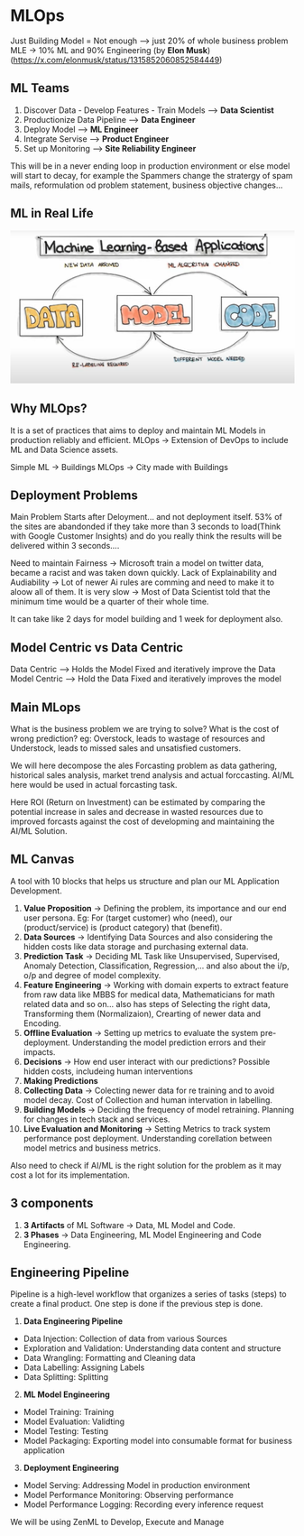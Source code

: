 # MLOps

Just Building Model = Not enough --> just 20% of whole business problem
MLE -> 10% ML and 90% Engineering (by **Elon Musk**)(https://x.com/elonmusk/status/1315852060852584449)

## ML Teams

1. Discover Data - Develop Features - Train Models --> **Data Scientist**
2. Productionize Data Pipeline --> **Data Engineer**
3. Deploy Model --> **ML Engineer**
4. Integrate Servise --> **Product Engineer**
5. Set up Monitoring --> **Site Reliability Engineer**

This will be in a never ending loop in production environment or else model will start to decay, for example the Spammers change the stratergy of spam mails, reformulation od problem statement, business objective changes...

## ML in Real Life
![alt text](image.png)

## Why MLOps?
It is a set of practices that aims to deploy and maintain ML Models in production reliably and efficient.
MLOps -> Extension of DevOps to include ML and Data Science assets.

Simple ML -> Buildings
MLOps -> City made with Buildings

## Deployment Problems

Main Problem Starts after Deloyment... and not deployment itself.
53% of the sites are abandonded if they take more than 3 seconds to load(Think with Google Customer Insights) and do you really think the results will be delivered within 3 seconds....

Need to maintain Fairness -> Microsoft train a model on twitter data, became a racist and was taken down quickly.
Lack of Explainability and Audiability -> Lot of newer Ai rules are comming and need to make it to aloow all of them.
It is very slow -> Most of Data Scientist told that the minimum time would be a quarter of their whole time.

It can take like 2 days for model building and 1 week for deployment also.

## Model Centric vs Data Centric

Data Centric --> Holds the Model Fixed and iteratively improve the Data
Model Centric --> Hold the Data Fixed and iteratively improves the model

## Main MLops

What is the business problem we are trying to solve?
What is the cost of wrong prediction? eg: Overstock, leads to wastage of resources and Understock, leads to missed sales and unsatisfied customers.

We will here decompose the ales Forcasting problem as data gathering, historical sales analysis, market trend analysis and actual forccasting. AI/ML here would be used in actual forcasting task.

Here ROI (Return on Investment) can be estimated by comparing the potential increase in sales and decrease in wasted resources due to improved forcasts against the cost of developming and maintaining the AI/ML Solution.

## ML Canvas

A tool with 10 blocks that helps us structure and plan our ML Application Development.

1. **Value Proposition** -> Defining the problem, its importance and our end user persona. Eg: For (target customer) who (need), our (product/service) is (product category) that (benefit).
2. **Data Sources** -> Identifying Data Sources and also considering the hidden costs like data storage and purchasing external data.
3. **Prediction Task** -> Deciding ML Task like Unsupervised, Supervised, Anomaly Detection, Classification, Regression,... and also about the i/p, o/p and degree of model complexity.
4. **Feature Engineering** -> Working with domain experts to extract feature from raw data like MBBS for medical data, Mathematicians for math related data and so on... also has steps of Selecting the right data, Transforming them (Normalizaion), Crearting of newer data and Encoding.
5. **Offline Evaluation** -> Setting up metrics to evaluate the system pre-deployment. Understanding the model prediction errors and their impacts.
6. **Decisions** -> How end user interact with our predictions? Possible hidden costs, includeing human interventions
7. **Making Predictions**
8. **Collecting Data** -> Colecting newer data for re training and to avoid model decay. Cost of Collection and human intervation in labelling.
9. **Building Models** -> Deciding the frequency of model retraining. Planning for changes in tech stack and services.
10. **Live Evaluation and Monitoring** -> Setting Metrics to track system performance post deployment. Understanding corellation between model metrics and business metrics.

Also need to check if AI/ML is the right solution for the problem as it may cost a lot for its implementation.

## 3 components

1. **3 Artifacts** of ML Software -> Data, ML Model and Code.
2. **3 Phases** -> Data Engineering, ML Model Engineering and Code Engineering.

## Engineering Pipeline

Pipeline is a high-level workflow that organizes a series of tasks (steps) to create a final product. One step is done if the previous step is done.

1. **Data Engineering Pipeline**
- Data Injection:  Collection of data from various Sources
- Exploration and Validation: Understanding data content and structure
- Data Wrangling: Formatting and Cleaning data
- Data Labelling: Assigning Labels
- Data Splitting: Splitting

2. **ML Model Engineering**
- Model Training: Training
- Model Evaluation: Validting
- Model Testing: Testing
- Model Packaging: Exporting model into consumable format for business application

3. **Deployment Engineering**
- Model Serving: Addressing Model in production environment
- Model Performance Monitoring: Observing performance
- Model Performance Logging: Recording every inference request

We will be using ZenML to Develop, Execute and Manage